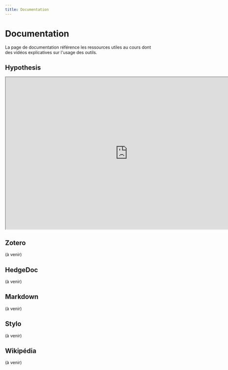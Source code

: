 ```yaml
--- 
title: Documentation
---
```


# Documentation

La page de documentation référence les ressources utiles au cours dont des vidéos explicatives sur l'usage des outils. 

## Hypothesis 

<iframe src="https://mmellet.github.io/fra3826_2021/videos/Hypothesis.mp4" title="description"  height="500" width="800" allowfullscreen="allowfullscreen"></iframe>

## Zotero 
(à venir)

## HedgeDoc 
(à venir)

## Markdown
(à venir)

## Stylo 
(à venir)

## Wikipédia 
(à venir)

